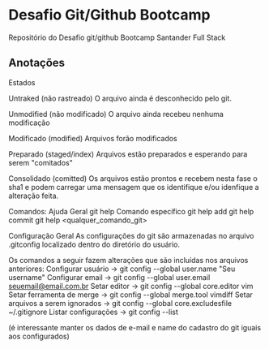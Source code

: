 # Desafio Git/Github Bootcamp

Repositório do Desafio git/github Bootcamp Santander Full Stack

## Anotações 

Estados

Untraked (não rastreado)
O arquivo ainda é desconhecido pelo git.

Unmodified (não modificado)
O arquivo ainda recebeu nenhuma modificação

Modificado (modified)
Arquivos forão modificados

Preparado (staged/index)
Arquivos estão preparados e esperando para serem "comitados"

Consolidado (comitted)
Os arquivos estão prontos e recebem nesta fase o sha1 e podem carregar uma mensagem que os identifique e/ou idenfique a alteração feita.

Comandos:
Ajuda
Geral 
git help
Comando específico
git help add
git help commit
git help <qualquer_comando_git>

Configuração
Geral
As configurações do git são armazenadas no arquivo .gitconfig localizado dentro do diretório do usuário.

Os comandos a seguir fazem alterações que são incluídas nos arquivos anteriores:
Configurar usuário -> git config --global user.name "Seu username"
Configurar email -> git config --global user.email seuemail@email.com.br
Setar editor -> git config --global core.editor vim
Setar ferramenta de merge -> git config --global merge.tool vimdiff
Setar arquivos a serem ignorados -> git config --global core.excludesfile ~/.gitignore
Listar configurações -> git config --list

(é interessante manter os dados de e-mail e name do cadastro do git iguais aos configurados)


